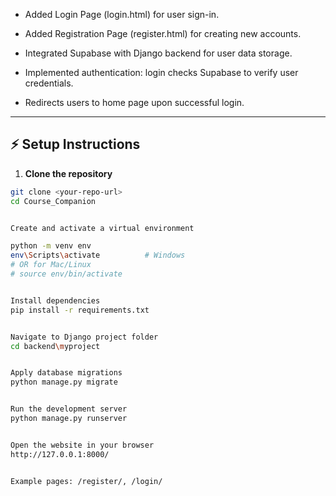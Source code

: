 - Added Login Page (login.html) for user sign-in.

- Added Registration Page (register.html) for creating new accounts.

- Integrated Supabase with Django backend for user data storage.

- Implemented authentication: login checks Supabase to verify user credentials.

- Redirects users to home page upon successful login.



---

## ⚡ Setup Instructions

1. **Clone the repository**
```bash
git clone <your-repo-url>
cd Course_Companion


Create and activate a virtual environment

python -m venv env
env\Scripts\activate          # Windows
# OR for Mac/Linux
# source env/bin/activate


Install dependencies
pip install -r requirements.txt


Navigate to Django project folder
cd backend\myproject


Apply database migrations
python manage.py migrate


Run the development server
python manage.py runserver


Open the website in your browser
http://127.0.0.1:8000/


Example pages: /register/, /login/
